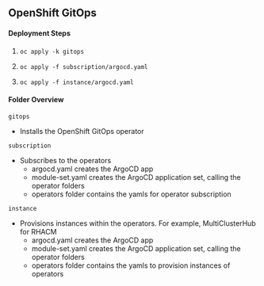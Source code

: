 ## OpenShift GitOps ##

#### Deployment Steps ####

1. ```oc apply -k gitops```

2. ```oc apply -f subscription/argocd.yaml```

3. ```oc apply -f instance/argocd.yaml```

#### Folder Overview ####

```gitops```
- Installs the OpenShift GitOps operator

```subscription```
- Subscribes to the operators
    - argocd.yaml creates the ArgoCD app 
    - module-set.yaml creates the ArgoCD application set, calling the operator folders
    - operators folder contains the yamls for operator subscription

```instance```
- Provisions instances within the operators. For example, MultiClusterHub for RHACM
    - argocd.yaml creates the ArgoCD app 
    - module-set.yaml creates the ArgoCD application set, calling the operator folders
    - operators folder contains the yamls to provision instances of operators